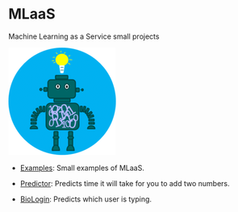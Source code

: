 # MLaaS
Machine Learning as a Service small projects


![alt text](https://github.com/AxelJunes/MLaaS/blob/master/ml.png)

- [Examples](https://github.com/AxelJunes/MLaaS/tree/master/Examples):
  Small examples of MLaaS.
  
- [Predictor](https://github.com/AxelJunes/MLaaS/tree/master/Predictor):
  Predicts time it will take for you to add two numbers.
  
- [BioLogin](https://github.com/AxelJunes/MLaaS/tree/master/BioLogin):
  Predicts which user is typing.
